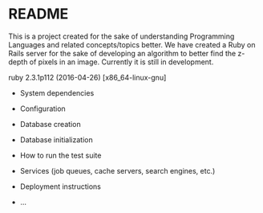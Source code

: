 # README

This is a project created for the sake of understanding
Programming Languages and related concepts/topics better.
We have created a Ruby on Rails server for the sake of
developing an algorithm to better find the z-depth of
pixels in an image. Currently it is still in development.

ruby 2.3.1p112 (2016-04-26) [x86_64-linux-gnu]


* System dependencies

* Configuration

* Database creation

* Database initialization

* How to run the test suite

* Services (job queues, cache servers, search engines, etc.)

* Deployment instructions

* ...
